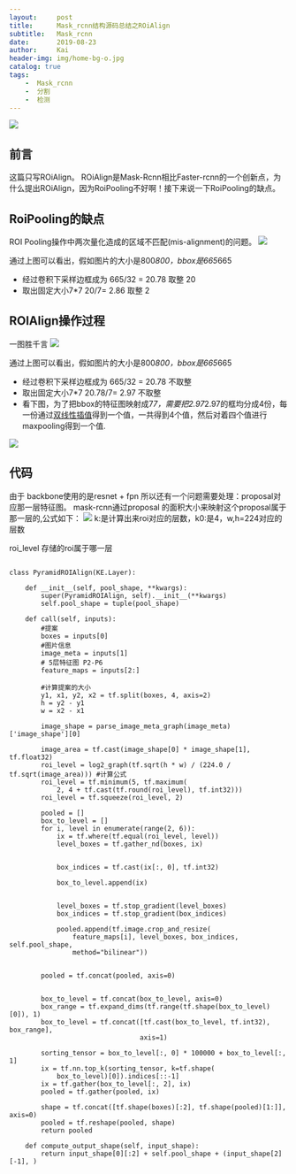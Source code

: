 ```yaml
---
layout:     post
title:      Mask_rcnn结构源码总结之ROiAlign
subtitle:   Mask_rcnn
date:       2019-08-23
author:     Kai
header-img: img/home-bg-o.jpg
catalog: true
tags:
    -  Mask_rcnn 
    -  分割
    -  检测
---
```


<img src="{{ site.baseurl }}/img/2019-9-24-Mask_Rcnn_ROIAlign/mask-rcnn.jpg" /> 

## 前言
这篇只写ROiAlign。
ROiAlign是Mask-Rcnn相比Faster-rcnn的一个创新点，为什么提出ROiAlign，因为RoiPooling不好啊！接下来说一下RoiPooling的缺点。

## RoiPooling的缺点
ROI Pooling操作中两次量化造成的区域不匹配(mis-alignment)的问题。
<img src="{{ site.baseurl }}/img/2019-9-24-Mask_Rcnn_ROIAlign/roi_pooling_error.jpg" /> 

通过上图可以看出，假如图片的大小是800*800，bbox是665*665
- 经过卷积下采样边框成为 665/32 = 20.78  取整 20
- 取出固定大小7*7  20/7= 2.86 取整 2

## ROIAlign操作过程

一图胜千言
<img src="{{ site.baseurl }}/img/2019-9-24-Mask_Rcnn_ROIAlign/RoiAlign.jpg" /> 

通过上图可以看出，假如图片的大小是800*800，bbox是665*665
- 经过卷积下采样边框成为 665/32 = 20.78  不取整
- 取出固定大小7*7  20.78/7= 2.97 不取整
- 看下图，为了把bbox的特征图映射成7*7，需要把2.97*2.97的框均分成4份，每一份通过[双线性插值](https://blog.csdn.net/qq_37577735/article/details/80041586)得到一个值，一共得到4个值，然后对着四个值进行maxpooling得到一个值.

<img src="{{ site.baseurl }}/img/2019-9-24-Mask_Rcnn_ROIAlign/双线性插值.jpg" /> 


## 代码
由于 
backbone使用的是resnet + fpn 所以还有一个问题需要处理：proposal对应那一层特征图。
mask-rcnn通过proposal 的面积大小来映射这个proposal属于那一层的,公式如下：
<img src="{{ site.baseurl }}/img/2019-9-24-Mask_Rcnn_ROIAlign/roi_level.jpg" /> 
 k:是计算出来roi对应的层数，k0:是4，w,h=224对应的层数

roi_level 存储的roi属于哪一层
```

class PyramidROIAlign(KE.Layer):

    def __init__(self, pool_shape, **kwargs):
        super(PyramidROIAlign, self).__init__(**kwargs)
        self.pool_shape = tuple(pool_shape)

    def call(self, inputs):
        #提案
        boxes = inputs[0]
        #图片信息
        image_meta = inputs[1]
        # 5层特征图 P2-P6 
        feature_maps = inputs[2:]

        #计算提案的大小
        y1, x1, y2, x2 = tf.split(boxes, 4, axis=2)
        h = y2 - y1
        w = x2 - x1

        image_shape = parse_image_meta_graph(image_meta)['image_shape'][0]

        image_area = tf.cast(image_shape[0] * image_shape[1], tf.float32)
        roi_level = log2_graph(tf.sqrt(h * w) / (224.0 / tf.sqrt(image_area))) #计算公式
        roi_level = tf.minimum(5, tf.maximum(
            2, 4 + tf.cast(tf.round(roi_level), tf.int32)))
        roi_level = tf.squeeze(roi_level, 2)

        pooled = []
        box_to_level = []
        for i, level in enumerate(range(2, 6)):
            ix = tf.where(tf.equal(roi_level, level))
            level_boxes = tf.gather_nd(boxes, ix)


            box_indices = tf.cast(ix[:, 0], tf.int32)

            box_to_level.append(ix)


            level_boxes = tf.stop_gradient(level_boxes)
            box_indices = tf.stop_gradient(box_indices)

            pooled.append(tf.image.crop_and_resize(
                feature_maps[i], level_boxes, box_indices, self.pool_shape,
                method="bilinear"))


        pooled = tf.concat(pooled, axis=0)


        box_to_level = tf.concat(box_to_level, axis=0)
        box_range = tf.expand_dims(tf.range(tf.shape(box_to_level)[0]), 1)
        box_to_level = tf.concat([tf.cast(box_to_level, tf.int32), box_range],
                                 axis=1)

        sorting_tensor = box_to_level[:, 0] * 100000 + box_to_level[:, 1]
        ix = tf.nn.top_k(sorting_tensor, k=tf.shape(
            box_to_level)[0]).indices[::-1]
        ix = tf.gather(box_to_level[:, 2], ix)
        pooled = tf.gather(pooled, ix)

        shape = tf.concat([tf.shape(boxes)[:2], tf.shape(pooled)[1:]], axis=0)
        pooled = tf.reshape(pooled, shape)
        return pooled

    def compute_output_shape(self, input_shape):
        return input_shape[0][:2] + self.pool_shape + (input_shape[2][-1], )
```
